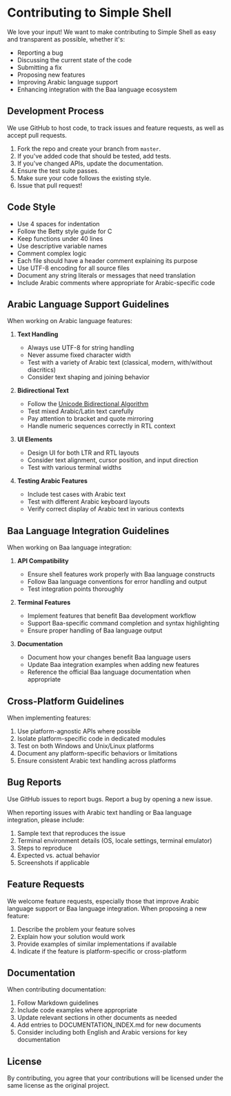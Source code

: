# Contributing to Simple Shell

We love your input! We want to make contributing to Simple Shell as easy and transparent as possible, whether it's:

- Reporting a bug
- Discussing the current state of the code
- Submitting a fix
- Proposing new features
- Improving Arabic language support
- Enhancing integration with the Baa language ecosystem

## Development Process

We use GitHub to host code, to track issues and feature requests, as well as accept pull requests.

1. Fork the repo and create your branch from `master`.
2. If you've added code that should be tested, add tests.
3. If you've changed APIs, update the documentation.
4. Ensure the test suite passes.
5. Make sure your code follows the existing style.
6. Issue that pull request!

## Code Style

* Use 4 spaces for indentation
* Follow the Betty style guide for C
* Keep functions under 40 lines
* Use descriptive variable names
* Comment complex logic
* Each file should have a header comment explaining its purpose
* Use UTF-8 encoding for all source files
* Document any string literals or messages that need translation
* Include Arabic comments where appropriate for Arabic-specific code

## Arabic Language Support Guidelines

When working on Arabic language features:

1. **Text Handling**
   * Always use UTF-8 for string handling
   * Never assume fixed character width
   * Test with a variety of Arabic text (classical, modern, with/without diacritics)
   * Consider text shaping and joining behavior

2. **Bidirectional Text**
   * Follow the [Unicode Bidirectional Algorithm](https://www.unicode.org/reports/tr9/)
   * Test mixed Arabic/Latin text carefully
   * Pay attention to bracket and quote mirroring
   * Handle numeric sequences correctly in RTL context

3. **UI Elements**
   * Design UI for both LTR and RTL layouts
   * Consider text alignment, cursor position, and input direction
   * Test with various terminal widths

4. **Testing Arabic Features**
   * Include test cases with Arabic text
   * Test with different Arabic keyboard layouts
   * Verify correct display of Arabic text in various contexts

## Baa Language Integration Guidelines

When working on Baa language integration:

1. **API Compatibility**
   * Ensure shell features work properly with Baa language constructs
   * Follow Baa language conventions for error handling and output
   * Test integration points thoroughly

2. **Terminal Features**
   * Implement features that benefit Baa development workflow
   * Support Baa-specific command completion and syntax highlighting
   * Ensure proper handling of Baa language output

3. **Documentation**
   * Document how your changes benefit Baa language users
   * Update Baa integration examples when adding new features
   * Reference the official Baa language documentation when appropriate

## Cross-Platform Guidelines

When implementing features:

1. Use platform-agnostic APIs where possible
2. Isolate platform-specific code in dedicated modules
3. Test on both Windows and Unix/Linux platforms
4. Document any platform-specific behaviors or limitations
5. Ensure consistent Arabic text handling across platforms

## Bug Reports

Use GitHub issues to report bugs. Report a bug by opening a new issue.

When reporting issues with Arabic text handling or Baa language integration, please include:

1. Sample text that reproduces the issue
2. Terminal environment details (OS, locale settings, terminal emulator)
3. Steps to reproduce
4. Expected vs. actual behavior
5. Screenshots if applicable

## Feature Requests

We welcome feature requests, especially those that improve Arabic language support or Baa language integration. When proposing a new feature:

1. Describe the problem your feature solves
2. Explain how your solution would work
3. Provide examples of similar implementations if available
4. Indicate if the feature is platform-specific or cross-platform

## Documentation

When contributing documentation:

1. Follow Markdown guidelines
2. Include code examples where appropriate
3. Update relevant sections in other documents as needed
4. Add entries to DOCUMENTATION_INDEX.md for new documents
5. Consider including both English and Arabic versions for key documentation

## License

By contributing, you agree that your contributions will be licensed under the same license as the original project.
